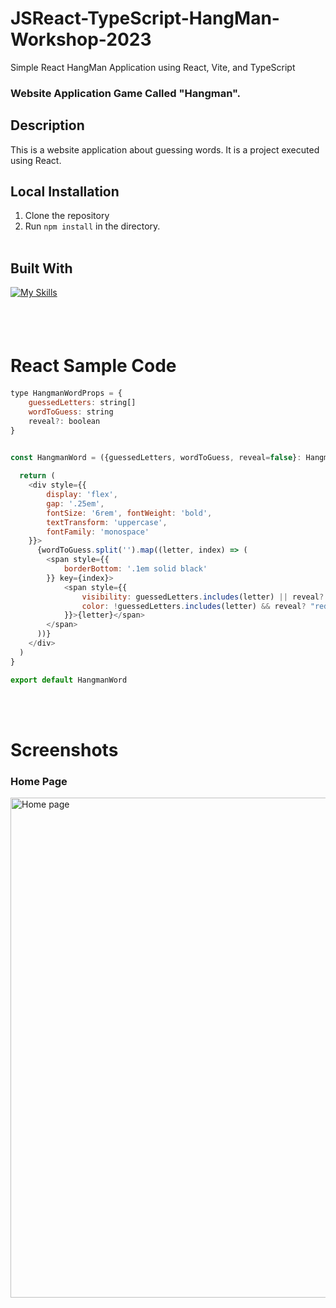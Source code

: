 # JSReact-TypeScript-HangMan-Workshop-2023
Simple React HangMan Application using React, Vite, and TypeScript

### Website Application Game Called "Hangman".

## Description

This is a website application about guessing words. 
It is a project executed using React.

## Local Installation

1. Clone the repository
2. Run `npm install` in the directory.
\
&nbsp;

## Built With
[![My Skills](https://skillicons.dev/icons?i=js,react,vite,typescript,html,css,vscode)](https://skillicons.dev)

\
&nbsp;

# React Sample Code　

```javascript
type HangmanWordProps = {
    guessedLetters: string[]
    wordToGuess: string
    reveal?: boolean
}


const HangmanWord = ({guessedLetters, wordToGuess, reveal=false}: HangmanWordProps) => {
    
  return (
    <div style={{
        display: 'flex',
        gap: '.25em',
        fontSize: '6rem', fontWeight: 'bold',
        textTransform: 'uppercase',
        fontFamily: 'monospace'
    }}>
      {wordToGuess.split('').map((letter, index) => (
        <span style={{
            borderBottom: '.1em solid black'
        }} key={index}>
            <span style={{
                visibility: guessedLetters.includes(letter) || reveal? 'visible' : 'hidden',
                color: !guessedLetters.includes(letter) && reveal? "red" : "black",
            }}>{letter}</span>
        </span>
      ))}
    </div>
  )
}

export default HangmanWord
```

\
&nbsp;

# Screenshots

### Home Page 
<img src="Screenshots/homepage.jpg" alt="Home page" width="800">

\
&nbsp;

